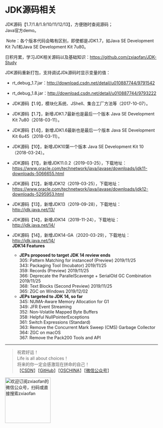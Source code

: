 # JDK源码相关  
  JDK源码【1.7/1.8/1.9/10/11/12/13】，方便随时查阅源码；  
  Java官方demo。    
  
  Note：各个版本代码会略有区别，即使都是JDK1.7，如Java SE Development Kit 7u1和Java SE Development Kit 7u80。

日积月累，学习JDK相关源码以及基础知识：https://github.com/zxiaofan/JDK-Study

JDK源码重新打包，支持调试JDk源码时显示变量的值：  
- rt_debug_1.7.jar：http://download.csdn.net/detail/u010887744/9791542    
- rt_debug_1.8.jar：http://download.csdn.net/detail/u010887744/9793222  

- JDK源码【1.9】，模块化系统、JShell、集合工厂方法等（2017-10-07）。  
- JDK源码【1.7】，新增JDK1.7最新也是最后一个版本 Java SE Development Kit 7u80（2018-03-11）。    
- JDK源码【1.6】，新增JDK1.6最新也是最后一个版本 Java SE Development Kit 6u45（2018-03-11）。     
-  JDK源码【10】，新增JDK10第一个版本 Java SE Development Kit 10（2018-03-24）。    
-  JDK源码【11】，新增JDK11.0.2（2019-03-25），下载地址：https://www.oracle.com/technetwork/java/javase/downloads/jdk11-downloads-5066655.html    
-  JDK源码【12】，新增JDK12（2019-03-25），下载地址：https://www.oracle.com/technetwork/java/javase/downloads/jdk12-downloads-5295953.html    
-  JDK源码【13】，新增JDK13（2019-09-28），下载地址：http://jdk.java.net/13/    
-  JDK源码【14】，新增JDK14（2019-11-24），下载地址：http://jdk.java.net/14/    
-  JDK源码【14】，新增JDK14-GA（2020-03-29），下载地址：http://jdk.java.net/14/    
**JDK14 Features**    
   - **JEPs proposed to target JDK 14	review ends**   
305:	Pattern Matching for instanceof (Preview)	2019/11/25    
343:	Packaging Tool (Incubator)	2019/11/25    
359:	Records (Preview)	2019/11/25    
366:	Deprecate the ParallelScavenge + SerialOld GC Combination	2019/11/25     
368:	Text Blocks (Second Preview)	2019/11/25   
365:	ZGC on Windows	2019/12/02   
   - **JEPs targeted to JDK 14, so far**   
345:	NUMA-Aware Memory Allocation for G1   
349:	JFR Event Streaming    
352:	Non-Volatile Mapped Byte Buffers    
358:	Helpful NullPointerExceptions    
361:	Switch Expressions (Standard)    
363:	Remove the Concurrent Mark Sweep (CMS) Garbage Collector    
364:	ZGC on macOS    
367:	Remove the Pack200 Tools and API    
    
---
>祝君好运！<br>
Life is all about choices！<br>
将来的你一定会感激现在拼命的自己！<br>
【[CSDN](https://blog.csdn.net/u010887744)】【[GitHub](https://github.com/zxiaofan)】【[OSCHINA](https://my.oschina.net/zxiaofan)】【[微信公众号](http://tc.zxiaofan.com/tc/zxiaofan_dyh.jpg)】    
<img src="http://tc.zxiaofan.com/tc/zxiaofan_dyh.jpg"  height="150" width="150" alt="欢迎订阅zxiaofan的微信公众号，扫码或直接搜索zxiaofan">

